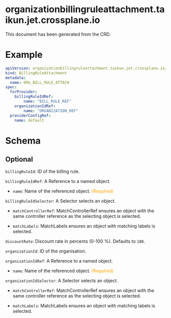 
organizationbillingruleattachment.taikun.jet.crossplane.io
==========================================================


This document has been generated from the CRD.
  

# Example


```yaml
apiVersion: organizationbillingruleattachment.taikun.jet.crossplane.io/v1alpha1
kind: BillingRuleAttachment
metadata:
  name: ORG_BILL_RULE_ATTACH
spec:
  forProvider:
    billingRuleIdRef:
        name: "BILL_RULE_REF"
    organizationIdRef:
        name: "ORGANIZATION_REF"
  providerConfigRef:
    name: default
```  

# Schema
  

## Optional
  
`billingRuleId`: ID of the billing rule.
  
`billingRuleIdRef`: A Reference to a named object.

* `name`: Name of the referenced object.<font color="orange"> (Required)</font>  
  
`billingRuleIdSelector`: A Selector selects an object.

* `matchControllerRef`: MatchControllerRef ensures an object with the same controller reference as the selecting object is selected.  

* `matchLabels`: MatchLabels ensures an object with matching labels is selected.  
  
`discountRate`: Discount rate in percents (0-100 %). Defaults to `100`.
  
`organizationId`: ID of the organisation.
  
`organizationIdRef`: A Reference to a named object.

* `name`: Name of the referenced object.<font color="orange"> (Required)</font>  
  
`organizationIdSelector`: A Selector selects an object.

* `matchControllerRef`: MatchControllerRef ensures an object with the same controller reference as the selecting object is selected.  

* `matchLabels`: MatchLabels ensures an object with matching labels is selected.  
  
